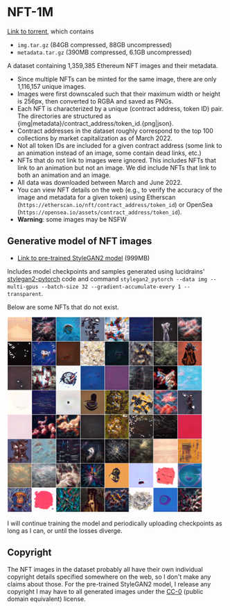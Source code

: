 # NFT-1M

[Link to torrent](https://raw.githubusercontent.com/einanao/NFT-1M/main/NFT-1M.torrent), which contains
 - `img.tar.gz` (84GB compressed, 88GB uncompressed)
 - `metadata.tar.gz` (390MB compressed, 6.1GB uncompressed)

A dataset containing 1,359,385 Ethereum NFT images and their metadata.

 - Since multiple NFTs can be minted for the same image, there are only 1,116,157 unique images.
 - Images were first downscaled such that their maximum width or height is 256px, then converted to RGBA and saved as PNGs.
 - Each NFT is characterized by a unique (contract address, token ID) pair. The directories are structured as {img|metadata}/contract_address/token_id.{png|json}.
 - Contract addresses in the dataset roughly correspond to the top 100 collections by market capitalization as of March 2022.
 - Not all token IDs are included for a given contract address (some link to an animation instead of an image, some contain dead links, etc.)
 - NFTs that do not link to images were ignored. This includes NFTs that link to an animation but not an image. We did include NFTs that link to both an animation and an image.
 - All data was downloaded between March and June 2022.
 - You can view NFT details on the web (e.g., to verify the accuracy of the image and metadata for a given token) using Etherscan (`https://etherscan.io/nft/contract_address/token_id`) or OpenSea (`https://opensea.io/assets/contract_address/token_id`).
 - **Warning**: some images may be NSFW

## Generative model of NFT images

 - [Link to pre-trained StyleGAN2 model](https://www.dropbox.com/sh/0hom65me1qxzcst/AAAkilf4tw1pIXoVIm62uqn5a?dl=0) (999MB)

Includes model checkpoints and samples generated using lucidrains' [stylegan2-pytorch](https://github.com/lucidrains/stylegan2-pytorch/tree/e7cbe0381f577f3a55ffb04bc29cbb1feb479f0c) code and command
`stylegan2_pytorch --data img --multi-gpus --batch-size 32 --gradient-accumulate-every 1 --transparent`.

Below are some NFTs that do not exist.

<img src="https://raw.githubusercontent.com/einanao/NFT-1M/main/stylegan2-samples.png" width="450" height="auto">

I will continue training the model and periodically uploading checkpoints as long as I can, or until the losses diverge.

## Copyright

The NFT images in the dataset probably all have their own individual copyright details specified somewhere on the web, so I don't make any claims about those. For the pre-trained StyleGAN2 model, I release any copyright I may have to all generated images under the [CC-0](https://creativecommons.org/share-your-work/public-domain/cc0/) (public domain equivalent) license.
